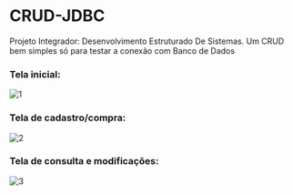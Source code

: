 # CRUD-JDBC
Projeto Integrador: Desenvolvimento Estruturado De Sistemas. 
Um CRUD bem simples só para testar a conexão com Banco de Dados

### Tela inicial:

![1](https://user-images.githubusercontent.com/81544166/137597628-c83dff24-3a57-4bca-a191-3d6e999e82c1.png)

### Tela de cadastro/compra:

![2](https://user-images.githubusercontent.com/81544166/137597679-ef32ca99-dd1f-4b9c-843f-03b4aaa9ffc3.png)

### Tela de consulta e modificações:

![3](https://user-images.githubusercontent.com/81544166/137597685-19b92936-7c6c-478a-8271-33397fa2703a.png)
